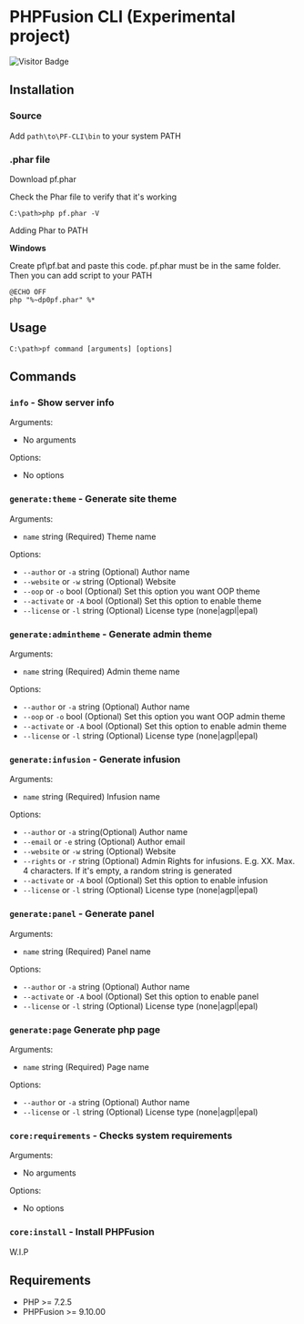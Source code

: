 # PHPFusion CLI (Experimental project)

![Visitor Badge](https://visitor-badge.laobi.icu/badge?page_id=PF-Projects.PF-Cli)

## Installation

### Source

Add `path\to\PF-CLI\bin` to your system PATH

### .phar file

Download pf.phar

Check the Phar file to verify that it's working

```
C:\path>php pf.phar -V
```

Adding Phar to PATH

**Windows**

Create pf\pf.bat and paste this code. pf.phar must be in the same folder. Then you can add script to your PATH

```shell
@ECHO OFF
php "%~dp0pf.phar" %*
```

## Usage

```
C:\path>pf command [arguments] [options]
```

## Commands

### `info` - Show server info

Arguments:

- No arguments

Options:

- No options

### `generate:theme` - Generate site theme

Arguments:

- `name` string (Required) Theme name

Options:

- `--author` or `-a` string (Optional) Author name
- `--website` or `-w` string (Optional) Website
- `--oop` or `-o` bool (Optional) Set this option you want OOP theme
- `--activate` or `-A` bool (Optional) Set this option to enable theme
- `--license` or `-l` string (Optional) License type (none|agpl|epal)

### `generate:admintheme` - Generate admin theme

Arguments:

- `name` string (Required) Admin theme name

Options:

- `--author` or `-a` string (Optional) Author name
- `--oop` or `-o` bool (Optional) Set this option you want OOP admin theme
- `--activate` or `-A` bool (Optional) Set this option to enable admin theme
- `--license` or `-l` string (Optional) License type (none|agpl|epal)

### `generate:infusion` - Generate infusion

Arguments:

- `name` string (Required) Infusion name

Options:

- `--author` or `-a` string(Optional) Author name
- `--email` or `-e` string (Optional) Author email
- `--website` or `-w` string (Optional) Website
- `--rights` or `-r` string (Optional) Admin Rights for infusions. E.g. XX. Max. 4 characters. If it's empty, a random
  string is generated
- `--activate` or `-A` bool (Optional) Set this option to enable infusion
- `--license` or `-l` string (Optional) License type (none|agpl|epal)

### `generate:panel` - Generate panel

Arguments:

- `name` string (Required) Panel name

Options:

- `--author` or `-a` string (Optional) Author name
- `--activate` or `-A` bool (Optional) Set this option to enable panel
- `--license` or `-l` string (Optional) License type (none|agpl|epal)

### `generate:page` Generate php page

Arguments:

- `name` string (Required) Page name

Options:

- `--author` or `-a` string (Optional) Author name
- `--license` or `-l` string (Optional) License type (none|agpl|epal)

### `core:requirements` - Checks system requirements

Arguments:

- No arguments

Options:

- No options

### `core:install` - Install PHPFusion

W.I.P

## Requirements

- PHP >= 7.2.5
- PHPFusion >= 9.10.00
